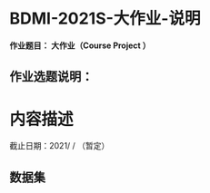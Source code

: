 # BDMI-2021S-大作业-说明

**作业题目： 大作业（Course Project ）**

## **作业选题说明：**

# 内容描述

截止日期：2021/ / （暂定）

##  数据集 




